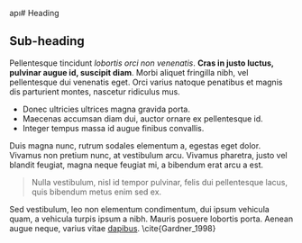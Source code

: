 apı# Heading

## Sub-heading

Pellentesque tincidunt *lobortis orci non venenatis*. __Cras in justo luctus, pulvinar augue id, suscipit diam__. Morbi aliquet fringilla nibh, vel pellentesque dui venenatis eget. Orci varius natoque penatibus et magnis dis parturient montes, nascetur ridiculus mus. 

* Donec ultricies ultrices magna gravida porta. 
* Maecenas accumsan diam dui, auctor ornare ex pellentesque id. 
* Integer tempus massa id augue finibus convallis. 

Duis magna nunc, rutrum sodales elementum a, egestas eget dolor. Vivamus non pretium nunc, at vestibulum arcu. Vivamus pharetra, justo vel blandit feugiat, magna neque feugiat mi, a bibendum erat arcu a est. 

>Nulla vestibulum, nisl id tempor pulvinar, felis dui pellentesque lacus, 
>quis bibendum metus enim sed ex. 

Sed vestibulum, leo non elementum condimentum, dui ipsum vehicula quam, a vehicula turpis ipsum a nibh. Mauris posuere lobortis porta. Aenean augue neque, varius vitae [dapibus](http://authorea.com). \cite{Gardner_1998}
